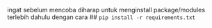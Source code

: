 ingat sebelum mencoba diharap untuk menginstall package/modules terlebih dahulu
dengan cara ## `pip install -r requirements.txt`
